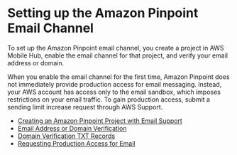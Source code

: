 # Setting up the Amazon Pinpoint Email Channel<a name="channels-email-setup"></a>

To set up the Amazon Pinpoint email channel, you create a project in AWS Mobile Hub, enable the email channel for that project, and verify your email address or domain\.

When you enable the email channel for the first time, Amazon Pinpoint does not immediately provide production access for email messaging\. Instead, your AWS account has access only to the email sandbox, which imposes restrictions on your email traffic\. To gain production access, submit a sending limit increase request through AWS Support\.


+ [Creating an Amazon Pinpoint Project with Email Support](channels-email-setup-create.md)
+ [Email Address or Domain Verification](channels-email-manage-verify.md)
+ [Domain Verification TXT Records](channels-email-setup-txt-record.md)
+ [Requesting Production Access for Email](channels-email-setup-production-access.md)